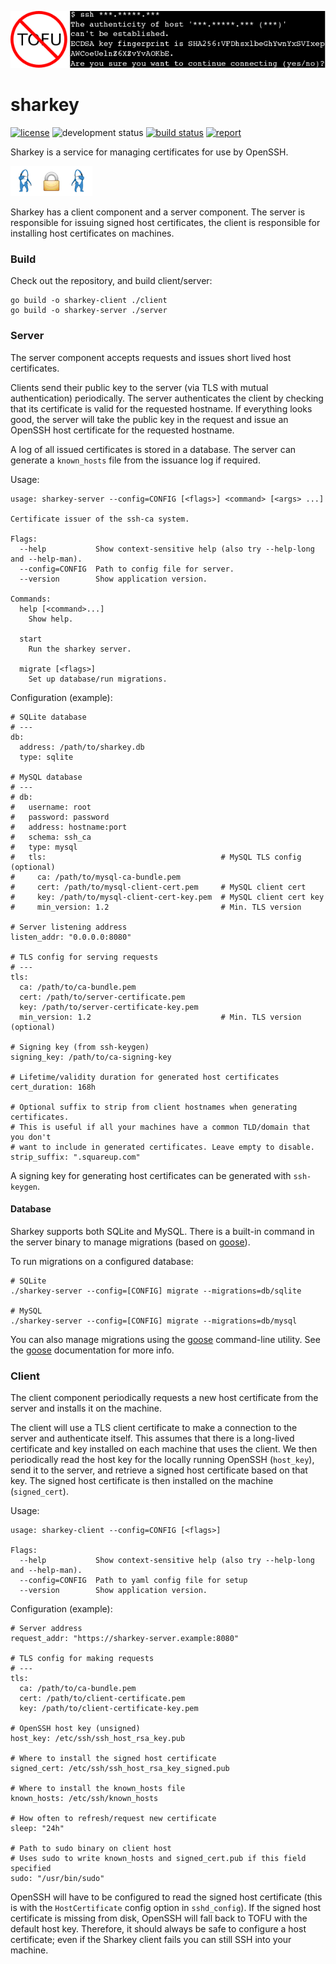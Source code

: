 ![say no to TOFU](sharkey.png)

# sharkey

[![license](http://img.shields.io/badge/license-apache_2.0-blue.svg?style=flat)](https://raw.githubusercontent.com/square/certigo/master/LICENSE)
![development status](https://img.shields.io/badge/status-alpha-orange.svg)
[![build status](https://travis-ci.org/square/sharkey.svg?branch=master)](https://travis-ci.org/square/sharkey)
[![report](https://goreportcard.com/badge/github.com/square/sharkey)](https://goreportcard.com/report/github.com/square/sharkey)

Sharkey is a service for managing certificates for use by OpenSSH.

![sharks](dancing-sharks.png)

Sharkey has a client component and a server component. The server is
responsible for issuing signed host certificates, the client is responsible for
installing host certificates on machines.

### Build

Check out the repository, and build client/server:

    go build -o sharkey-client ./client
    go build -o sharkey-server ./server

### Server

The server component accepts requests and issues short lived host certificates.

Clients send their public key to the server (via TLS with mutual
authentication) periodically. The server authenticates the client by checking
that its certificate is valid for the requested hostname. If everything looks
good, the server will take the public key in the request and issue an OpenSSH
host certificate for the requested hostname.

A log of all issued certificates is stored in a database. The server can
generate a `known_hosts` file from the issuance log if required.  

Usage:

    usage: sharkey-server --config=CONFIG [<flags>] <command> [<args> ...]
    
    Certificate issuer of the ssh-ca system.
    
    Flags:
      --help           Show context-sensitive help (also try --help-long and --help-man).
      --config=CONFIG  Path to config file for server.
      --version        Show application version.
    
    Commands:
      help [<command>...]
        Show help.
    
      start
        Run the sharkey server.
    
      migrate [<flags>]
        Set up database/run migrations.

Configuration (example):

    # SQLite database
    # ---
    db:
      address: /path/to/sharkey.db
      type: sqlite

    # MySQL database
    # ---
    # db:
    #   username: root
    #   password: password
    #   address: hostname:port
    #   schema: ssh_ca
    #   type: mysql
    #   tls:                                       # MySQL TLS config (optional)
    #     ca: /path/to/mysql-ca-bundle.pem
    #     cert: /path/to/mysql-client-cert.pem     # MySQL client cert
    #     key: /path/to/mysql-client-cert-key.pem  # MySQL client cert key
    #     min_version: 1.2                         # Min. TLS version

    # Server listening address
    listen_addr: "0.0.0.0:8080"

    # TLS config for serving requests
    # ---
    tls:
      ca: /path/to/ca-bundle.pem
      cert: /path/to/server-certificate.pem 
      key: /path/to/server-certificate-key.pem
      min_version: 1.2                             # Min. TLS version (optional) 

    # Signing key (from ssh-keygen)
    signing_key: /path/to/ca-signing-key 

    # Lifetime/validity duration for generated host certificates
    cert_duration: 168h

    # Optional suffix to strip from client hostnames when generating certificates.
    # This is useful if all your machines have a common TLD/domain that you don't
    # want to include in generated certificates. Leave empty to disable.
    strip_suffix: ".squareup.com"

A signing key for generating host certificates can be generated with `ssh-keygen`.

#### Database

Sharkey supports both SQLite and MySQL. There is a built-in command in the
server binary to manage migrations (based on [goose][goose]).

To run migrations on a configured database:

    # SQLite
    ./sharkey-server --config=[CONFIG] migrate --migrations=db/sqlite

    # MySQL
    ./sharkey-server --config=[CONFIG] migrate --migrations=db/mysql

You can also manage migrations using the [goose][goose] command-line utility.
See the [goose][goose] documentation for more info.

[goose]: https://bitbucket.org/liamstask/goose

### Client

The client component periodically requests a new host certificate from the
server and installs it on the machine.

The client will use a TLS client certificate to make a connection to the server
and authenticate itself. This assumes that there is a long-lived certificate
and key installed on each machine that uses the client. We then periodically
read the host key for the locally running OpenSSH (`host_key`), send it to the
server, and retrieve a signed host certificate based on that key. The signed
host certificate is then installed on the machine (`signed_cert`).

Usage:

    usage: sharkey-client --config=CONFIG [<flags>]
    
    Flags:
      --help           Show context-sensitive help (also try --help-long and --help-man).
      --config=CONFIG  Path to yaml config file for setup
      --version        Show application version.

Configuration (example):

    # Server address
    request_addr: "https://sharkey-server.example:8080"

    # TLS config for making requests
    # ---
    tls:
      ca: /path/to/ca-bundle.pem
      cert: /path/to/client-certificate.pem 
      key: /path/to/client-certificate-key.pem

    # OpenSSH host key (unsigned)
    host_key: /etc/ssh/ssh_host_rsa_key.pub

    # Where to install the signed host certificate
    signed_cert: /etc/ssh/ssh_host_rsa_key_signed.pub

    # Where to install the known_hosts file
    known_hosts: /etc/ssh/known_hosts

    # How often to refresh/request new certificate
    sleep: "24h"

    # Path to sudo binary on client host
    # Uses sudo to write known_hosts and signed_cert.pub if this field specified
    sudo: "/usr/bin/sudo"

OpenSSH will have to be configured to read the signed host certificate (this is
with the `HostCertificate` config option in `sshd_config`). If the signed host
certificate is missing from disk, OpenSSH will fall back to TOFU with the
default host key. Therefore, it should always be safe to configure a host
certificate; even if the Sharkey client fails you can still SSH into your
machine. 
